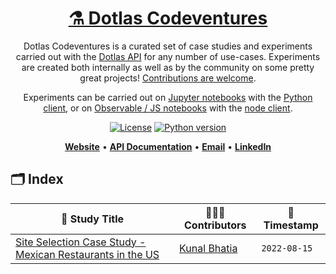 <h1 align="center" style="border-bottom: none">
    <b>
        <a href="https://www.dotlas.com">⚗️ Dotlas Codeventures</a><br>
    </b>
</h1>

<p align="center">
Dotlas Codeventures is a curated set of case studies and experiments carried out with the <a href="https://api.dotlas.com/docs">Dotlas API</a> for any number of use-cases. Experiments are created both internally as well as by the community on some pretty great projects! <a href="https://github.com/dotlas/codeventures/CONTRIBUTING.md">Contributions are welcome</a>. </p>

<p align="center">
Experiments can be carried out on <a href="https://jupyter.org/">Jupyter notebooks</a> with the <a href="https://github.com/dotlas/api-client-python">Python client</a>, or on <a href="https://observablehq.com/">Observable / JS notebooks</a> with the <a href="https://github.com/dotlas/api-client-node">node client</a>.
</p>

<div align="center">
 
[![License](https://img.shields.io/badge/license-MIT-green)](https://img.shields.io/badge/license-MIT-green) 
[![Python version](https://img.shields.io/badge/python-v3.9-blue)](https://img.shields.io/badge/python-v3.9-blue)

</div>

<p align="center">
    <a href="https://www.dotlas.com"><b>Website</b></a> •
    <a href="https://api.dotlas.com/docs"><b>API Documentation</b></a> •
    <a href="mailto:info@dotlas.com"><b>Email</b></a> •
    <a href="https://www.linkedin.com/company/76513297"><b>LinkedIn</b></a>
</p>  

## 🗂 Index

| 📓 Study Title | 👷🏾‍♀️ Contributors | 📆 Timestamp |
| --- | --- | --- |
| [Site Selection Case Study - Mexican Restaurants in the US](./case-studies/20220815_kunal_bhatia/README.md) | [Kunal Bhatia](https://github.com/kunalb541) | `2022-08-15`